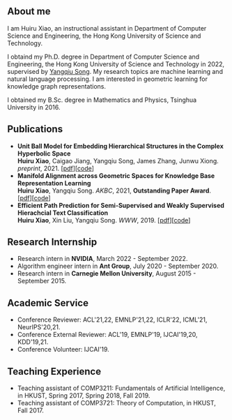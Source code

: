 ## About me

I am Huiru Xiao, an instructional assistant in Department of Computer Science and Engineering, the Hong Kong University of Science and Technology.

I obtaind my Ph.D. degree in Department of Computer Science and Engineering, the Hong Kong University of Science and Technology in 2022, supervised by [Yangqiu Song](https://www.cse.ust.hk/~yqsong/). My research topics are machine learning and natural language processing. I am interested in geometric learning for knowledge graph representations.

I obtained my B.Sc. degree in Mathematics and Physics, Tsinghua University in 2016. 

## Publications

- **Unit Ball Model for Embedding Hierarchical Structures in the Complex Hyperbolic Space** \
**Huiru Xiao**, Caigao Jiang, Yangqiu Song, James Zhang, Junwu Xiong. *preprint*, 2021. [[pdf](https://arxiv.org/pdf/2105.03966.pdf)][[code](https://github.com/HKUST-KnowComp/UnitBall)]
- **Manifold Alignment across Geometric Spaces for Knowledge Base Representation Learning** \
**Huiru Xiao**, Yangqiu Song. *AKBC*, 2021, **Outstanding Paper Award**. [[pdf](https://openreview.net/pdf?id=TPymTKJR-Pi)][[code](https://github.com/HKUST-KnowComp/GeoAlign)]
- **Efficient Path Prediction for Semi-Supervised and Weakly Supervised Hierachcial Text Classification** \
**Huiru Xiao**, Xin Liu, Yangqiu Song. *WWW*, 2019. [[pdf](https://arxiv.org/pdf/1902.09347.pdf)][[code](https://github.com/HKUST-KnowComp/PathPredictionForTextClassification)]

## Research Internship

- Research intern in **NVIDIA**, March 2022 - September 2022.
- Algorithm engineer intern in **Ant Group**, July 2020 - September 2020.
- Research intern in **Carnegie Mellon University**, August 2015 - September 2015.

## Academic Service

- Conference Reviewer: ACL'21,22, EMNLP'21,22, ICLR'22, ICML'21, NeurIPS'20,21.
- Conference External Reviewer: ACL'19, EMNLP'19, IJCAI'19,20, KDD'19,21.
- Conference Volunteer: IJCAI'19.

## Teaching Experience

- Teaching assistant of COMP3211: Fundamentals of Artificial Intelligence, in HKUST, Spring 2017, Spring 2018, Fall 2019.
- Teaching assistant of COMP3721: Theory of Computation, in HKUST, Fall 2017.
